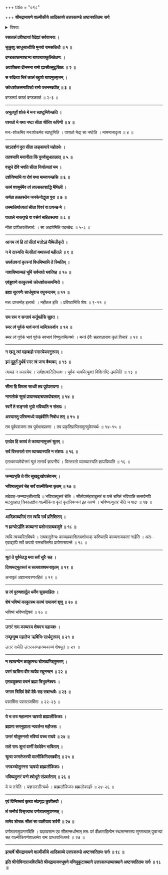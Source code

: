 +++
title = "०९८"

+++
**श्रीमद्रामायणे वाल्मीकीये आदिकाव्ये उत्तरकाण्डे अष्टनवतितमः सर्गः**


<details><summary>विषयाः</summary>

सीतायारसातल प्रवेशानन्तरंदूयमानमानसेनरामेण चिरंरोदनपूर्वकंभूदेवींप्रतिसक्रोधं -सीतायाः पुनरानयनाभावेतस्याभस्मीकरणप्रतिज्ञानम् ॥ १ ॥ चतुर्मुखेनरामंपतितस्यविष्णुत्व स्मारणपूर्वकंसीतायाः सुखेननागलोकगमननिवेदनपूर्वकं पुनः स्वर्गेतत्संगमस्यभविष्यत्व -कथनम् ॥ २ ॥ चतुर्मुखेनसभामध्येरामंप्रति एतत्काव्यस्यकाव्योत्तमत्वस्य वाल्मीकिकृतत्वस्य च निवेदनेन लक्ष्मणादिवर्जंतेनैवोत्तरकथाश्रवणचोदनपूर्वकंदेवैः सहत्रिदिवगमनम् ॥ ३ ॥ ततोरामेणवाल्मीकिंप्रतिपरेद्युरुत्तरकथाप्रवर्तनचोदन पूर्वकंजनविसर्जनेनकुशलवाभ्यांसह -पर्णशालाप्रवेशः ॥ ४ ॥
</details>


**रसातलं प्रविष्टायां वैदेह्यां सर्ववानराः ।**

**चुक्रुशुः साधुसाध्वीति मुनयो रामसन्निधौ ॥ १ ॥**

**दण्डकाष्ठमवष्टभ्य बाष्पव्याक्कुलितेक्षणः ।**

**अवाक्छिरा दीनमना रामो ह्यासीत्सुदुःखितः ॥ २ ॥**

**स रुदित्वा चिरं कालं बहुशो बाष्पमुत्सृजन् ।**

**क्रोधशोकसमाविष्टो रामो वचनमब्रवीत् ॥ ३ ॥**

दण्डरूपं काष्ठं दण्डकाष्ठं ॥ २-३ ॥

****

**अभूतपूर्वं शोकं मे मनः स्प्रष्टुमिवेच्छति ।**

**पश्यतो मे यथा नष्टा सीता श्रीरिव रूपिणी ॥ ४ ॥**

मनः-शोकमिव मनःशोकमेव स्प्रष्टुमिति । पश्यतो मेद्य सा नष्टेति । मामप्यनादृत्य ॥ ४ ॥

****

**साऽदर्शनं पुरा सीता लङ्कापारे महोदधेः ।**

**ततश्चापि मयानीता किं पुनर्वसुधातलात् ॥ ५ ॥**

**वसुधे देवि भवति सीता निर्यात्यतां मम ।**

**दर्शयिष्यामि वा रोषं यथा मामवगच्छसि ॥ ६ ॥**

**कामं श्वश्रूर्ममैव त्वं त्वत्सकाशाद्धि मैथिली ।**

**कर्षता हलहस्तेन जनकेनोद्धृता पुरा ॥ ७ ॥**

**तस्मान्निर्यात्यतां सीता विवरं वा प्रयच्छ मे ।**

**पाताले नाकपृष्ठे वा वसेयं सहितस्तया ॥ ८ ॥**

नीता प्रापितवतीत्यर्थः । सा अदर्शमिति पदच्छेदः ॥ ५-८ ॥

****

**आनय त्वं हि तां सीतां मत्तोऽहं मैथिलीकृते ।**

**न मे दास्यसि चेत्सीतां यथारूपां महीतले ॥ ९ ॥**

**सपर्वतवनां कृत्स्नां विधमिष्यामि ते स्थितिम् ।**

**नाशयिष्याम्यहं भूमिं सर्वमापो भवत्विह ॥ १० ॥**

**एवंब्रुवाणे काकुत्स्थे क्रोधशोकसमन्विते ।**

**ब्रह्मा सुरगणैः सार्धमुवाच रघुनन्दनम् ॥ ११ ॥**

मत्तः प्राप्तमोह इत्यर्थः । महीतल इति । प्रविष्टामिति शेषः ॥ ९-११ ॥

****

**राम राम न सन्तापं कर्तुमर्हसि सुव्रत ।**

**स्मर त्वं पूर्वकं भावं मन्त्रं चामित्रकर्शन ॥ १२ ॥**

स्मर त्वं पूर्वकं भावं पूर्वकं स्वभावं विष्णुत्वमित्यर्थः । मन्त्रं देवैः सहावताराय कृतं विचारं ॥ १२ ॥

****

**न खलु त्वां महाबाहो स्मारयेयमनुत्तमम् ।**

**इमं मुहूर्तं दुर्धर्ष स्मर त्वं जन्म वैष्णवम् ॥ १३ ॥**

त्वामहं न स्मारयेयं । सर्वज्ञत्वादितिभावः । पूर्वकं भावमित्युक्तं विशिनष्टि-इममिति ॥ १३ ॥

****

**सीता हि विमला साध्वी तव पूर्वपरायणा ।**

**नागलोकं सुखं प्रायात्त्वदाश्रयतपोबलात् ॥ १४ ॥**

**स्वर्गे ते सङ्गमो भूयो भविष्यति न संशयः ।**

**अस्यास्तु परिषन्मध्ये यद्ब्रंवीमि निबोध तत् ॥ १५ ॥**

तव पूर्वपरायणा तव पूर्वभावप्रवणा । तव प्रकृतिप्राप्तिसमुत्सुकेत्यर्थः ॥ १४-१५ ॥

****

**एतदेव हि काव्यं ते काव्यानामुत्तमं श्रुतम् ।**

**सर्व विस्तरतो राम व्याख्यास्यति न संशयः ॥ १६ ॥**

एतत्काव्यमेवोत्तमं श्रुतं तत्सर्वं ज्ञापनीयं । विस्तरतो व्याख्यास्यति ज्ञापयिष्यति ॥ १६ ॥

****

**जन्मप्रभृति ते वीर सुखदुःखोपसेवनम् ।**

**भविष्यत्युत्तरं चेह सर्वं वाल्मीकिना कृतम् ॥ १७ ॥**

तदेवाह-जन्मप्रभृतीत्यादि ॥ भविष्यत्युत्तरं चेति । सीतोपसंहारादुत्तरं च यत्ते चरितं भविष्यति तत्सर्वमपि मदनुग्रहात् त्रिकालज्ञेन वाल्मीकिना कृतं कृतनिबन्धनं इह काव्ये । भविष्यत्युत्तरं चेति च पाठः ॥ १७ ॥

****

**आदिकाव्यमिदं राम त्वयि सर्वं प्रतिष्ठितम् ।**

**न ह्यन्योऽर्हति काव्यानां यशोभाग्राघवादृते ॥ १८ ॥**

त्वयि त्वच्चरितविषये । राघवादृतेन्यः काव्यप्रकाशितयशोभाक् कश्चिदपि काव्यनायकतां नार्हति । अत-एवाद्यापि सर्वे कवयो रामचरितमेव प्रायेणाश्रयन्ते ॥ १८ ॥

****

**श्रुतं ते पूर्वमेतद्ध मया सर्वं सुरैः सह ।**

**दिव्यमद्भुतरूपं च सत्यवाक्यमनावृतम् ॥ १९ ॥**

अनावृतं अज्ञानावरणरहितं ॥ १९ ॥

****

**स त्वं पुरुषशार्दूल धर्मेण सुसमाहितः ।**

**शेषं भविष्यं काकुत्स्थ काव्यं रामायणं शृणु ॥ २० ॥**

भविष्यं भविष्यद्विषयं ॥ २० ॥

****

**उत्तरं नाम काव्यस्य शेषमत्र महायशः ।**

**तच्छृणुष्व महातेज ऋषिभिः सार्धमुत्तमम् ॥ २१ ॥**

उत्तरं नामेति उत्तरकाण्डाख्यकाव्यं शेषभूतं ॥ २१ ॥

****

**न खल्वन्येन काकुत्स्थ श्रोतव्यमिदमुत्तमम् ।**

**परमं ऋषिणा वीर त्वयैव रघुनन्दन ॥ २२ ॥**

**एतावदुक्त्वा वचनं ब्रह्मा त्रिभुवनेश्वरः ।**

**जगाम त्रिदिवं देवो देवैः सह सबान्धवैः ॥ २३ ॥**

परमर्षिणा परमराजर्षिणा ॥ २२-२३ ॥

****

**ये च तत्र महात्मान ऋषयो ब्राह्मलौकिकाः ।**

**ब्रह्मणा समनुज्ञाता न्यवर्तन्त महौजसः ।**

**उत्तरं श्रोतुमनसो भविष्यं यच्च राघवे ॥ २४ ॥**

**ततो रामः शुभां वाणीं देवदेवेन भाषिताम् ।**

**श्रुत्वा परमतेजस्वी वाल्मीकिमिदमब्रवीत् ॥ २५ ॥**

**भगवञ्श्रोतुमनस ऋषयो ब्राह्मलौकिकाः ।**

**भविष्यदुत्तरं यन्मे श्वोभूते संप्रवर्तताम् ॥ २६ ॥**

ये च तत्रेति । यज्ञसदसीत्यर्थः । ब्राह्मलौकिकाः ब्रह्मलोकार्हाः ॥ २४-२६ ॥

****

**एवं विनिश्चयं कृत्वा संप्रगृह्य कुशीलवौ ।**

**तं जनौघं विसृज्याथ पर्णशालामुपागमत् ।**

**तामेव शोचतः सीतां सा व्यतीयाय शर्वरी ॥ २७ ॥**

पर्णशालामुपागमदिति । यज्ञावसान एव सीतान्तर्धानात् ततः परं दीक्षाराहित्येन स्थलान्तरस्य सुगमत्वात् पुत्राभ्यां सह वाल्मीकिपर्णशालामेव रामः प्राप्तवानित्यर्थः ॥ २७ ॥

****

**इत्यार्षे श्रीमद्रामायणे वाल्मीकीये आदिकाव्ये उत्तरकाण्डे अष्टनवतितमः सर्गः ॥ ९८ ॥**

**इति श्रीगोविन्दराजविरचिते श्रीमद्रामायणभूषणे मणिमुकुटाख्याने उत्तरकाण्डव्याख्याने अष्टनवतितमः सर्गः ॥ ९८ ॥**
